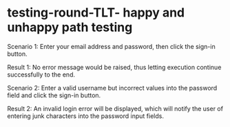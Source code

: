 # testing-round-TLT- happy and unhappy path testing

Scenario 1: Enter your email address and password, then click the sign-in button.

Result 1: No error message would be raised, thus letting execution continue successfully to the end.

Scenario 2: Enter a valid username but incorrect values into the password field and click the sign-in button.

Result 2: An invalid login error will be displayed, which will notify the user of entering junk characters into the password input fields.
